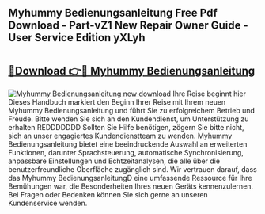 ## Myhummy Bedienungsanleitung Free Pdf Download - Part-vZ1 New Repair Owner Guide - User Service Edition yXLyh

# <h2><a href="http://df1sdqa.blite.top/?on=Myhummy+Bedienungsanleitung">🔗Download 👉🔴 Myhummy Bedienungsanleitung</a></h2>

[![Myhummy Bedienungsanleitung new download](https://i.imgur.com/lujVjoI.png)](http://df1sdqa.blite.top/?on=Myhummy+Bedienungsanleitung)
Ihre Reise beginnt hier Dieses Handbuch markiert den Beginn Ihrer Reise mit Ihrem neuen Myhummy Bedienungsanleitung und führt Sie zu erfolgreichem Betrieb und Freude. Bitte wenden Sie sich an den Kundendienst, um Unterstützung zu erhalten REDDDDDDD Sollten Sie Hilfe benötigen, zögern Sie bitte nicht, sich an unser engagiertes Kundendienstteam zu wenden. Myhummy Bedienungsanleitung bietet eine beeindruckende Auswahl an erweiterten Funktionen, darunter Sprachsteuerung, automatische Synchronisierung, anpassbare Einstellungen und Echtzeitanalysen, die alle über die benutzerfreundliche Oberfläche zugänglich sind. Wir vertrauen darauf, dass das Myhummy BedienungsanleitungD eine umfassende Ressource für Ihre Bemühungen war, die Besonderheiten Ihres neuen Geräts kennenzulernen. Bei Fragen oder Bedenken können Sie sich gerne an unseren Kundenservice wenden.
